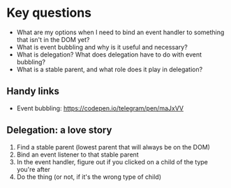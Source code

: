 # Key questions
- What are my options when I need to bind an event handler to something that isn't in the DOM yet?
- What is event bubbling and why is it useful and necessary? 
- What is delegation? What does delegation have to do with event bubbling?
- What is a stable parent, and what role does it play in delegation?

## Handy links
- Event bubbling: https://codepen.io/telegram/pen/maJxVV

## Delegation: a love story
1. Find a stable parent (lowest parent that will always be on the DOM)
2. Bind an event listener to that stable parent
3. In the event handler, figure out if you clicked on a child of the type you're after
4. Do the thing (or not, if it's the wrong type of child)


















